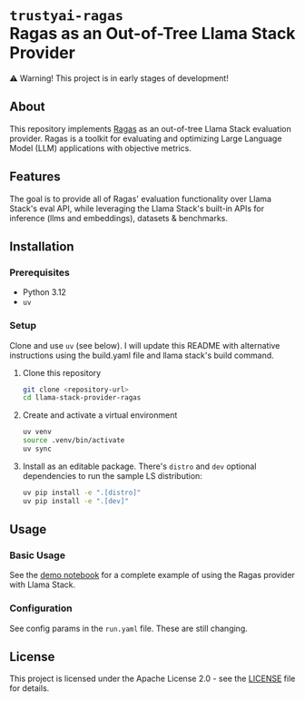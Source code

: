 # `trustyai-ragas` <br> Ragas as an Out-of-Tree Llama Stack Provider

⚠️ Warning! This project is in early stages of development!


## About
This repository implements [Ragas](https://github.com/explodinggradients/ragas) as an out-of-tree Llama Stack evaluation provider. Ragas is a toolkit for evaluating and optimizing Large Language Model (LLM) applications with objective metrics.

## Features
The goal is to provide all of Ragas' evaluation functionality over Llama Stack's eval API, while leveraging the Llama Stack's built-in APIs for inference (llms and embeddings), datasets & benchmarks.

## Installation

### Prerequisites
* Python 3.12
* `uv`

### Setup
Clone and use `uv` (see below). I will update this README with alternative instructions using the build.yaml file and llama stack's build command.


1. Clone this repository
    ```bash
    git clone <repository-url>
    cd llama-stack-provider-ragas
    ```

2. Create and activate a virtual environment
    ```bash
    uv venv 
    source .venv/bin/activate
    uv sync
    ```

3. Install as an editable package. There's `distro` and `dev` optional dependencies to run the sample LS distribution:
    ```bash
    uv pip install -e ".[distro]"
    uv pip install -e ".[dev]"
    ```

## Usage

### Basic Usage
See the [demo notebook](demos/ragas_evaluation_demo.ipynb) for a complete example of using the Ragas provider with Llama Stack.

### Configuration

See config params in the `run.yaml` file. These are still changing.

## License

This project is licensed under the Apache License 2.0 - see the [LICENSE](LICENSE) file for details.